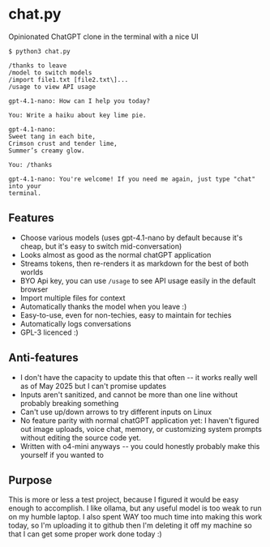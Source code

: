# chat.py
Opinionated ChatGPT clone in the terminal with a nice UI

```
$ python3 chat.py

/thanks to leave
/model to switch models
/import file1.txt [file2.txt\]...
/usage to view API usage

gpt-4.1-nano: How can I help you today?

You: Write a haiku about key lime pie.    

gpt-4.1-nano:
Sweet tang in each bite,                                                        
Crimson crust and tender lime,                                                  
Summer’s creamy glow.                                                           

You: /thanks

gpt-4.1-nano: You're welcome! If you need me again, just type "chat" into your 
terminal.
```

## Features
- Choose various models (uses gpt-4.1-nano by default because it's cheap, but it's easy to switch mid-conversation)
- Looks almost as good as the normal chatGPT application
- Streams tokens, then re-renders it as markdown for the best of both worlds
- BYO Api key, you can use `/usage` to see API usage easily in the default browser
- Import multiple files for context
- Automatically thanks the model when you leave :)
- Easy-to-use, even for non-techies, easy to maintain for techies
- Automatically logs conversations
- GPL-3 licenced :)

## Anti-features
- I don't have the capacity to update this that often -- it works really well as of May 2025 but I can't promise updates
- Inputs aren't sanitized, and cannot be more than one line without probably breaking something
- Can't use up/down arrows to try different inputs on Linux
- No feature parity with normal chatGPT application yet: I haven't figured out image uploads, voice chat, memory, or customizing system prompts without editing the source code yet.
- Written with o4-mini anyways -- you could honestly probably make this yourself if you wanted to

## Purpose
This is more or less a test project, because I figured it would be easy enough to accomplish. I like ollama, but any useful model is too weak to run on my humble laptop. I also spent WAY too much time into making this work today, so I'm uploading it to github then I'm deleting it off my machine so that I can get some proper work done today :)
